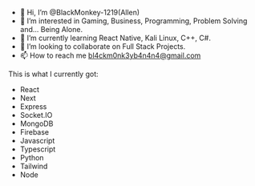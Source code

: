 - 👋 Hi, I’m @BlackMonkey-1219(Allen)
- 👀 I’m interested in Gaming, Business, Programming, Problem Solving and... Being Alone.
- 🌱 I’m currently learning React Native, Kali Linux, C++, C#.
- 💞️ I’m looking to collaborate on Full Stack Projects.
- 📫 How to reach me bl4ckm0nk3yb4n4n4@gmail.com

This is what I currently got:
- React
- Next
- Express
- Socket.IO
- MongoDB
- Firebase
- Javascript
- Typescript
- Python
- Tailwind
- Node


<!---
BlackMonkey-1219/BlackMonkey-1219 is a ✨ special ✨ repository because its `README.md` (this file) appears on your GitHub profile.
You can click the Preview link to take a look at your changes.
--->
